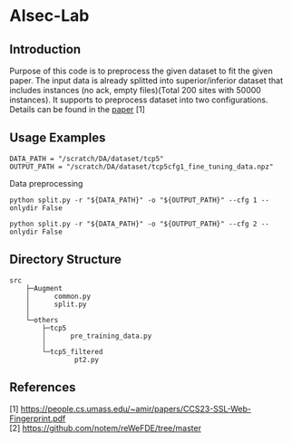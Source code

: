 # AIsec-Lab
## Introduction
Purpose of this code is to preprocess the given dataset to fit the given paper. The input data is already splitted into superior/inferior dataset that includes instances (no ack, empty files)(Total 200 sites with 50000 instances).  It supports to preprocess dataset into two configurations. Details can be found in the [paper](https://people.cs.umass.edu/~amir/papers/CCS23-SSL-Web-Fingerprint.pdf) [1]
## Usage Examples
```
DATA_PATH = "/scratch/DA/dataset/tcp5"  
OUTPUT_PATH = "/scratch/DA/dataset/tcp5cfg1_fine_tuning_data.npz"
```
Data preprocessing 
```
python split.py -r "${DATA_PATH}" -o "${OUTPUT_PATH}" --cfg 1 --onlydir False

python split.py -r "${DATA_PATH}" -o "${OUTPUT_PATH}" --cfg 2 --onlydir False

```
## Directory Structure
```
src
    ├─Augment
    │      common.py
    │      split.py
    │
    └─others
        ├─tcp5
        │      pre_training_data.py
        │
        └─tcp5_filtered
                pt2.py
```
## References
[1] https://people.cs.umass.edu/~amir/papers/CCS23-SSL-Web-Fingerprint.pdf  
[2] https://github.com/notem/reWeFDE/tree/master
